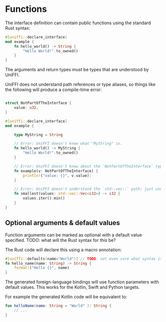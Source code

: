 # Functions

The interface definition can contain public functions using the standard Rust syntax:

```rust
#[uniffi::declare_interface]
mod example {
    fn hello_world() -> String {
        "Hello World!".to_owned()
    }
}
```

The arguments and return types must be types that are understood by UniFFI.

UniFFI does not understand path references or type aliases, so things like
the following will produce a compile-time error:

```rust

struct NotPartOfTheInterface {
    value: u32,
}

#[uniffi::declare_interface]
mod example {

    type MyString = String

    // Error: UniFFI doesn't know what "MyString" is.
    fn hello_world() -> MyString {
        "Hello World!".to_owned()
    }

    // Error: UniFFI doesn't know about the `NotPartOfTheInterface` type.
    fn example(v: NotPartOfTheInterface) {
        println!("value: {}", v.value);
    }

    // Error: UniFFI doesn't understand the `std::vec::` path; just use `Vec<T>`.
    fn smallest(values: std::vec::Vec<i32>) -> i32 {
        values.iter().min()
    }
}
```

## Optional arguments & default values

Function arguments can be marked as optional with a default value specified.
TODO: what will the Rust syntax for this be?

The Rust code will declare this using a macro annotation:

```rust
#[uniffi::defaults(name="World")] // TODO: not even sure what syntax is possible here...
fn hello_name(name: String) -> String {
    format!("Hello {}", name)
}
```

The generated foreign-language bindings will use function parameters with default values.
This works for the Kotlin, Swift and Python targets.

For example the generated Kotlin code will be equivalent to:

```kotlin
fun helloName(name: String = "World" ): String {
    // ...
}
```